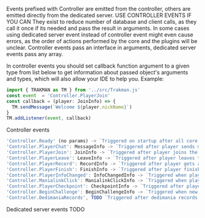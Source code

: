 Events prefixed with Controller are emitted from the controller, others are emitted directly from the dedicated server.
USE CONTROLLER EVENTS IF YOU CAN
They exist to reduce number of database and client calls, as they call it once if its needed and pass the result in arguments.
In some cases using dedicated server event instead of controller event might even cause errors, as the order of actions performed by the core and the plugins will be unclear.
Controller events pass an interface in arguments, dedicated server events pass any array.

In controller events you should set callback function argument to a given type from list below to get information about passed object's arguments and types, which will also allow your IDE to help you. Example: 
```typescript 
import { TRAKMAN as TM } from '../src/Trakman.js'
const event  = 'Controller.PlayerJoin'
const callback = (player: JoinInfo) => {
  TM.sendMessage(`Welcome ${player.nickName}`)
}
TM.addListener(event, callback)
```

Controller events
```typescript
'Controller.Ready' (no params) -> `Triggered on startup after all core services are ready`
'Controller.PlayerChat': MessageInfo -> `Triggered after player sends message, passes player information and the message`
'Controller.PlayerJoin': JoinInfo -> `Triggered after player joins the server, passes player information`
'Controller.PlayerLeave': LeaveInfo -> `Triggered after player leaves the server, passes player information`
'Controller.PlayerRecord': RecordInfo -> `Triggered after player gets a local record, passes player and record information` 
'Controller.PlayerFinish': FinishInfo -> `Triggered after player finishes, passes player and run information`
'Controller.PlayerInfoChanged': InfoChangedInfo -> `Triggered when players state changes, passes various information about player status`
'Controller.ManialinkClick': ManialinkClickInfo -> `Triggered when player clicks a manialink which has an actionID, passes player information and actionID`
'Controller.PlayerCheckpoint': CheckpointInfo -> `Triggered after player gets a checkpoint, passes player and checkpoint information`
'Controller.BeginChallenge': BeginChallengeInfo -> `Triggered when new challenge starts, passes challenge information and local records`
'Controller.DedimaniaRecords', TODO `Triggered after dedimania records get fetched,    ` 
```
Dedicated server events
TODO